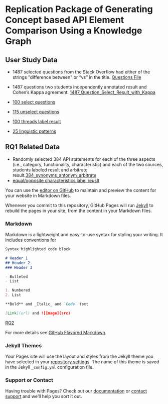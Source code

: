 # Replication Package of Generating Concept based API Element Comparison Using a Knowledge Graph

## User Study Data

- 1487 selected questions from the Stack Overflow had either of the strings "difference between" or “vs” in the title. [Questions File](https://github.com/ICSE2020APIComp/ICSE2020APIComp.github.io/blob/master/question_select/1487_all_questions.json)


- 1487 questions two students independently annotated result and Cohen’s Kappa agreement. [1487_Question_Select_Result_with_Kappa](https://github.com/ICSE2020APIComp/ICSE2020APIComp.github.io/blob/master/question_select/1487_Question_Select_Result_with_Kappa.xlsx)

- [100 select questions](https://github.com/ICSE2020APIComp/ICSE2020APIComp.github.io/blob/master/question_select/100_select_question.xlsx)


- [115 unselect questions](https://github.com/ICSE2020APIComp/ICSE2020APIComp.github.io/blob/master/question_select/115_unselect_question.xlsx)

- [100 threads label result](https://github.com/ICSE2020APIComp/ICSE2020APIComp.github.io/blob/master/question_select/all_statement_template_label_with_Kappa.xlsx)

- [25 linguistic patterns](https://github.com/ICSE2020APIComp/ICSE2020APIComp.github.io/blob/master/template/template.md)

## RQ1 Related Data
- Randomly selected 384 API statements for each of the three aspects (i.e., category, functionality, characteristic) and each of the two sources, students labeled result and arbitrate result.[384_synonyms_antonym_arbitrate](https://github.com/ICSE2020APIComp/ICSE2020APIComp.github.io/blob/master/RQ1/384_synonyms_antonym_arbitrate.xlsx)
- [equal/opposite characteristics label reuslt](https://github.com/ICSE2020APIComp/ICSE2020APIComp.github.io/blob/master/RQ1/384_synonyms_antonym_arbitrate.xlsx)


You can use the [editor on GitHub](https://github.com/ICSE2020APIComp/ICSE2020APIComp.github.io/edit/master/README.md) to maintain and preview the content for your website in Markdown files.

Whenever you commit to this repository, GitHub Pages will run [Jekyll](https://jekyllrb.com/) to rebuild the pages in your site, from the content in your Markdown files.

### Markdown

Markdown is a lightweight and easy-to-use syntax for styling your writing. It includes conventions for

```markdown
Syntax highlighted code block

# Header 1
## Header 2
### Header 3

- Bulleted
- List

1. Numbered
2. List

**Bold** and _Italic_ and `Code` text

[Link](url) and ![Image](src)
```
[RQ2](https://github.com/ICSE2020APIComp/ICSE2020APIComp.github.io/tree/master/RQ2)

For more details see [GitHub Flavored Markdown](https://guides.github.com/features/mastering-markdown/).

### Jekyll Themes

Your Pages site will use the layout and styles from the Jekyll theme you have selected in your [repository settings](https://github.com/ICSE2020APIComp/ICSE2020APIComp.github.io/settings). The name of this theme is saved in the Jekyll `_config.yml` configuration file.

### Support or Contact

Having trouble with Pages? Check out our [documentation](https://help.github.com/categories/github-pages-basics/) or [contact support](https://github.com/contact) and we’ll help you sort it out.

